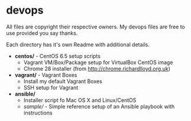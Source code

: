 devops
=========

All files are copyright their respective owners. My devops files are free to use provided you say thanks.

Each directory has it's own Readme with additional details.

- **centos/** - CentOS 6.5 setup scripts
  - Vagrant VM/Box/Package setup for VirtualBox CentOS image
  - Chrome 28 installer (from http://chrome.richardlloyd.org.uk)
- **vagrant/** - Vagrant Boxes
  - Install my default Vagrant Boxes
  - SSH setup for Vagrant
- **ansible/**
  - Installer script fo Mac OS X and Linux/CentOS
  - *sample/* - Simple reference setup of an Ansible playbook with instructions
